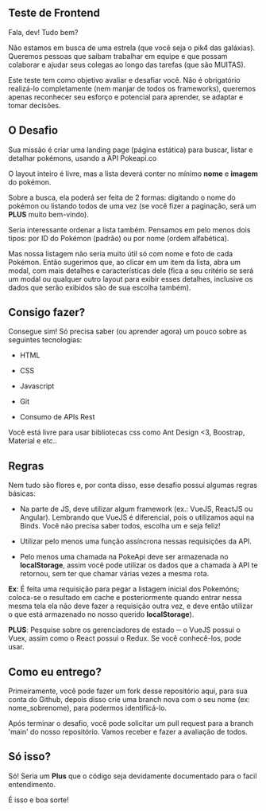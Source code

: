 ## Teste de Frontend 

  

Fala, dev! Tudo bem? 

  

Não estamos em busca de uma estrela (que você seja o pik4 das galáxias). Queremos pessoas que saibam trabalhar em equipe e que possam colaborar e ajudar seus colegas ao longo das tarefas (que são MUITAS). 

  

Este teste tem como objetivo avaliar e desafiar você. Não é obrigatório realizá-lo completamente (nem manjar de todos os frameworks), queremos apenas reconhecer seu esforço e potencial para aprender, se adaptar e tomar decisões. 

  

## O Desafio 

  

Sua missão é criar uma landing page (página estática) para buscar, listar e detalhar pokémons, usando a API Pokeapi.co 

  

O layout inteiro é livre, mas a lista deverá conter no mínimo **nome** e **imagem** do pokémon. 

  

Sobre a busca, ela poderá ser feita de 2 formas: digitando o nome do pokémon ou listando todos de uma vez (se você fizer a paginação, será um **PLUS** muito bem-vindo). 

  

Seria interessante ordenar a lista também. Pensamos em pelo menos dois tipos: por ID do Pokémon (padrão) ou por nome (ordem alfabética). 

  

Mas nossa listagem não seria muito útil só com nome e foto de cada Pokémon. Então sugerimos que, ao clicar em um item da lista, abra um modal, com mais detalhes e características dele (fica a seu critério se será um modal ou qualquer outro layout para exibir esses detalhes, inclusive os dados que serão exibidos são de sua escolha também). 

  

## Consigo fazer? 
Consegue sim! Só precisa saber (ou aprender agora) um pouco sobre as seguintes tecnologias: 

- HTML 

- CSS  

- Javascript 

- Git 

- Consumo de APIs Rest 

Você está livre para usar bibliotecas css como Ant Design <3, Boostrap, Material e etc..

## Regras 

  

Nem tudo são flores e, por conta disso, esse desafio possui algumas regras básicas: 

  

- Na parte de JS, deve utilizar algum framework (ex.: VueJS, ReactJS ou Angular). Lembrando que VueJS é diferencial, pois o utilizamos aqui na Binds. Você não precisa saber todos, escolha um e seja feliz! 
- Utilizar pelo menos uma função assíncrona nessas requisições da API. 

 

- Pelo menos uma chamada na PokeApi deve ser armazenada no **localStorage**, assim você pode utilizar os dados que a chamada à API te retornou, sem ter que chamar várias vezes a mesma rota. 

**Ex**: É feita uma requisição para pegar a listagem inicial dos Pokemóns; coloca-se o resultado em cache e posteriormente quando entrar nessa mesma tela ela não deve fazer a requisição outra vez, e deve então utilizar o que está armazenado no nosso querido  **localStorage**). 

**PLUS**: Pesquise sobre os gerenciadores de estado ─ o VueJS possui o Vuex, assim como o React possui o Redux. Se você conhecê-los, pode usar. 

  

## Como eu entrego? 

  

Primeiramente, você pode fazer um fork desse repositório aqui, para sua conta do Github, depois disso crie uma branch nova com o seu nome (ex: nome_sobrenome), para podermos identificá-lo. 

  

Após terminar o desafio, você pode solicitar um pull request para a branch 'main' do nosso repositório. Vamos receber e fazer a avaliação de todos. 

  

## Só isso? 

  

Só! Seria um **Plus** que o código seja devidamente documentado para o facil entendimento. 

É isso e boa sorte!
